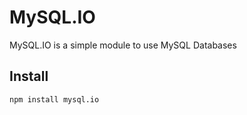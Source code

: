 # MySQL.IO
MySQL.IO is a simple module to use MySQL Databases

## Install
```
npm install mysql.io
```